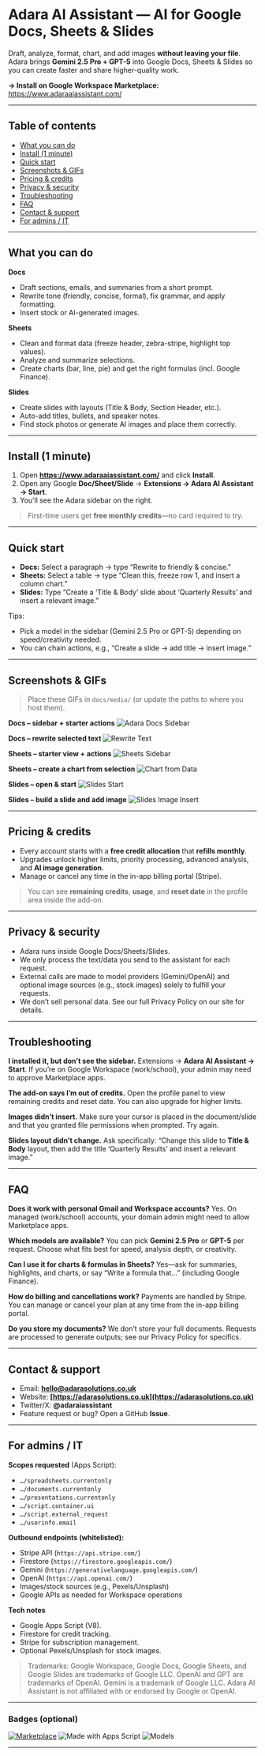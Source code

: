 # Adara AI Assistant — AI for Google Docs, Sheets & Slides

Draft, analyze, format, chart, and add images **without leaving your file**. Adara brings **Gemini 2.5 Pro + GPT-5** into Google Docs, Sheets & Slides so you can create faster and share higher-quality work.

**→ Install on Google Workspace Marketplace:** https://www.adaraaiassistant.com/

---

## Table of contents

* [What you can do](#what-you-can-do)
* [Install (1 minute)](#install-1-minute)
* [Quick start](#quick-start)
* [Screenshots & GIFs](#screenshots--gifs)
* [Pricing & credits](#pricing--credits)
* [Privacy & security](#privacy--security)
* [Troubleshooting](#troubleshooting)
* [FAQ](#faq)
* [Contact & support](#contact--support)
* [For admins / IT](#for-admins--it)

---

## What you can do

**Docs**

* Draft sections, emails, and summaries from a short prompt.
* Rewrite tone (friendly, concise, formal), fix grammar, and apply formatting.
* Insert stock or AI-generated images.

**Sheets**

* Clean and format data (freeze header, zebra-stripe, highlight top values).
* Analyze and summarize selections.
* Create charts (bar, line, pie) and get the right formulas (incl. Google Finance).

**Slides**

* Create slides with layouts (Title & Body, Section Header, etc.).
* Auto-add titles, bullets, and speaker notes.
* Find stock photos or generate AI images and place them correctly.

---

## Install (1 minute)

1. Open **https://www.adaraaiassistant.com/** and click **Install**.
2. Open any Google **Doc/Sheet/Slide** → **Extensions → Adara AI Assistant → Start**.
3. You’ll see the Adara sidebar on the right.

> First-time users get **free monthly credits**—no card required to try.

---

## Quick start

* **Docs:** Select a paragraph → type “Rewrite to friendly & concise.”
* **Sheets:** Select a table → type “Clean this, freeze row 1, and insert a column chart.”
* **Slides:** Type “Create a ‘Title & Body’ slide about ‘Quarterly Results’ and insert a relevant image.”

Tips:

* Pick a model in the sidebar (Gemini 2.5 Pro or GPT-5) depending on speed/creativity needed.
* You can chain actions, e.g., “Create a slide → add title → insert image.”

---

## Screenshots & GIFs

> Place these GIFs in `docs/media/` (or update the paths to where you host them).

**Docs – sidebar + starter actions**
![Adara Docs Sidebar](docs/media/contractdoc1.gif)

**Docs – rewrite selected text**
![Rewrite Text](docs/media/rewritedocproj2.gif)

**Sheets – starter view + actions**
![Sheets Sidebar](docs/media/sheetOne.gif)

**Sheets – create a chart from selection**
![Chart from Data](docs/media/chartsheetp2.gif)

**Slides – open & start**
![Slides Start](docs/media/slide1.gif)

**Slides – build a slide and add image**
![Slides Image Insert](docs/media/projslidescotland2.gif)

---

## Pricing & credits

* Every account starts with a **free credit allocation** that **refills monthly**.
* Upgrades unlock higher limits, priority processing, advanced analysis, and **AI image generation**.
* Manage or cancel any time in the in-app billing portal (Stripe).

> You can see **remaining credits**, **usage**, and **reset date** in the profile area inside the add-on.

---

## Privacy & security

* Adara runs inside Google Docs/Sheets/Slides.
* We only process the text/data you send to the assistant for each request.
* External calls are made to model providers (Gemini/OpenAI) and optional image sources (e.g., stock images) solely to fulfill your requests.
* We don’t sell personal data. See our full Privacy Policy on our site for details.

---

## Troubleshooting

**I installed it, but don’t see the sidebar.**
Extensions → **Adara AI Assistant → Start**. If you’re on Google Workspace (work/school), your admin may need to approve Marketplace apps.

**The add-on says I’m out of credits.**
Open the profile panel to view remaining credits and reset date. You can also upgrade for higher limits.

**Images didn’t insert.**
Make sure your cursor is placed in the document/slide and that you granted file permissions when prompted. Try again.

**Slides layout didn’t change.**
Ask specifically: “Change this slide to **Title & Body** layout, then add the title ‘Quarterly Results’ and insert a relevant image.”

---

## FAQ

**Does it work with personal Gmail and Workspace accounts?**
Yes. On managed (work/school) accounts, your domain admin might need to allow Marketplace apps.

**Which models are available?**
You can pick **Gemini 2.5 Pro** or **GPT-5** per request. Choose what fits best for speed, analysis depth, or creativity.

**Can I use it for charts & formulas in Sheets?**
Yes—ask for summaries, highlights, and charts, or say “Write a formula that…” (including Google Finance).

**How do billing and cancellations work?**
Payments are handled by Stripe. You can manage or cancel your plan at any time from the in-app billing portal.

**Do you store my documents?**
We don’t store your full documents. Requests are processed to generate outputs; see our Privacy Policy for specifics.

---

## Contact & support

* Email: **[hello@adarasolutions.co.uk](mailto:hello@adarasolutions.co.uk)**
* Website: **[https://adarasolutions.co.uk](https://adarasolutions.co.uk)**
* Twitter/X: **@adaraiassistant**
* Feature request or bug? Open a GitHub **Issue**.

---

## For admins / IT

**Scopes requested** (Apps Script):

* `…/spreadsheets.currentonly`
* `…/documents.currentonly`
* `…/presentations.currentonly`
* `…/script.container.ui`
* `…/script.external_request`
* `…/userinfo.email`

**Outbound endpoints (whitelisted):**

* Stripe API (`https://api.stripe.com/`)
* Firestore (`https://firestore.googleapis.com/`)
* Gemini (`https://generativelanguage.googleapis.com/`)
* OpenAI (`https://api.openai.com/`)
* Images/stock sources (e.g., Pexels/Unsplash)
* Google APIs as needed for Workspace operations

**Tech notes**

* Google Apps Script (V8).
* Firestore for credit tracking.
* Stripe for subscription management.
* Optional Pexels/Unsplash for stock images.

> Trademarks: Google Workspace, Google Docs, Google Sheets, and Google Slides are trademarks of Google LLC. OpenAI and GPT are trademarks of OpenAI. Gemini is a trademark of Google LLC. Adara AI Assistant is not affiliated with or endorsed by Google or OpenAI.

---

### Badges (optional)

[![Marketplace](https://img.shields.io/badge/Install-Google%20Workspace%20Marketplace-4285F4)]({MARKETPLACE_LINK})
![Made with Apps Script](https://img.shields.io/badge/Apps%20Script-V8-blue)
![Models](https://img.shields.io/badge/Models-Gemini%202.5%20Pro%20%7C%20GPT--5-purple)

---
